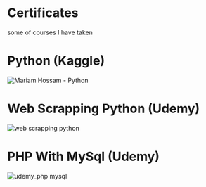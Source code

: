 # Certificates
some of courses I have taken

# Python (Kaggle)

![Mariam Hossam - Python](https://user-images.githubusercontent.com/52500501/129102648-f8a759d5-2189-4446-b804-93ab375999ad.png)


# Web Scrapping Python (Udemy)

![web scrapping python](https://user-images.githubusercontent.com/52500501/128648414-cd971e2a-8f4a-464f-bb72-142da750fe9c.JPG)

# PHP With MySql (Udemy)

![udemy_php mysql](https://user-images.githubusercontent.com/52500501/128648391-cd02fb41-bd47-4dd8-923a-21ef26f0080b.jpg)


